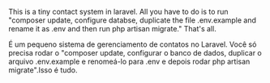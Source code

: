 This is a tiny  contact system in laravel. All you have to do is to run "composer update,   configure databse,  duplicate the file .env.example and rename it as .env and then run  php artisan migrate." That's all.

É um pequeno sistema de gerenciamento de contatos no Laravel. Você só precisa rodar o "composer update,  configurar o  banco de dados, duplicar o arquivo .env.example e renomeá-lo para .env e depois rodar php artisan migrate".Isso é tudo.
